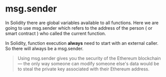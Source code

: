# msg.sender
In Solidity there are global variables available to all functions. Here we are going to use msg.sender which refers to the address of the person ( or smart contract ) who called the current function.

In Solidity, function execution **always** need to start with an external caller. So there will always be a msg.sender.

> Using msg.sender gives you the security of the Ethereum blockchain — the only way someone can modify someone else's data would be to steal the private key associated with their Ethereum address.
